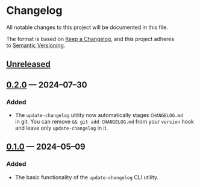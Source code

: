 <!-- markdownlint-disable MD007 MD024 -->
# Changelog

All notable changes to this project will be documented in this file.

The format is based on [Keep a Changelog](https://keepachangelog.com), and this project adheres to [Semantic Versioning](https://semver.org).

## [Unreleased]

## [0.2.0] — 2024–07–30

### Added

- The `update-changelog` utility now automatically stages `CHANGELOG.md` in git. You can remove `&& git add CHANGELOG.md` from your `version` hook and leave only `update-changelog` in it.

## [0.1.0] — 2024–05–09

### Added

- The basic functionality of the `update-changelog` CLI utility.

[Unreleased]: https://github.com/firefoxic/update-changelog/compare/v0.2.0...HEAD
[0.2.0]: https://github.com/firefoxic/update-changelog/compare/v0.1.0...v0.2.0
[0.1.0]: https://github.com/firefoxic/update-changelog/releases/tag/v0.1.0
